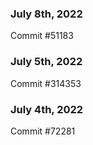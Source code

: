 ### July 8th, 2022

Commit #51183

### July 5th, 2022

Commit #314353


### July 4th, 2022

Commit #72281
